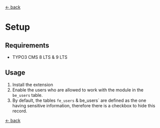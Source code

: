 [<- back](Readme.md)

# Setup

## Requirements

- TYPO3 CMS 8 LTS & 9 LTS

## Usage

1. Install the extension
2. Enable the users who are allowed to work with the module in the `be_users` table.
3. By default, the tables `fe_users` & be_users` are defined as the one having sensitive information, therefore there is a checkbox to hide this record.

[<- back](Readme.md)
